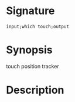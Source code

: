 # Signature
```vikid-signature
input;which touch;output
```

# Synopsis
touch position tracker

# Description
